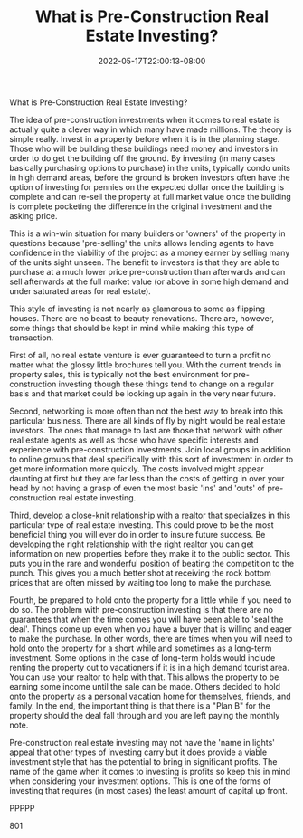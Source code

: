 ﻿---
title: "What is Pre-Construction Real Estate Investing?"
date: 2022-05-17T22:00:13-08:00
description: "Real Estate Tips for Web Success"
featured_image: "/images/Real Estate.jpg"
tags: ["Real Estate"]
---

What is Pre-Construction Real Estate Investing?

The idea of pre-construction investments when it comes to real estate is actually quite a clever way in which many have made millions. The theory is simple really. Invest in a property before when it is in the planning stage. Those who will be building these buildings need money and investors in order to do get the building off the ground. By investing (in many cases basically purchasing options to purchase) in the units, typically condo units in high demand areas, before the ground is broken investors often have the option of investing for pennies on the expected dollar once the building is complete and can re-sell the property at full market value once the building is complete pocketing the difference in the original investment and the asking price.

This is a win-win situation for many builders or 'owners' of the property in questions because 'pre-selling' the units allows lending agents to have confidence in the viability of the project as a money earner by selling many of the units sight unseen. The benefit to investors is that they are able to purchase at a much lower price pre-construction than afterwards and can sell afterwards at the full market value (or above in some high demand and under saturated areas for real estate). 

This style of investing is not nearly as glamorous to some as flipping houses. There are no beast to beauty renovations. There are, however, some things that should be kept in mind while making this type of transaction. 

First of all, no real estate venture is ever guaranteed to turn a profit no matter what the glossy little brochures tell you. With the current trends in property sales, this is typically not the best environment for pre-construction investing though these things tend to change on a regular basis and that market could be looking up again in the very near future.

Second, networking is more often than not the best way to break into this particular business. There are all kinds of fly by night would be real estate investors. The ones that manage to last are those that network with other real estate agents as well as those who have specific interests and experience with pre-construction investments. Join local groups in addition to online groups that deal specifically with this sort of investment in order to get more information more quickly. The costs involved might appear daunting at first but they are far less than the costs of getting in over your head by not having a grasp of even the most basic 'ins' and 'outs' of pre-construction real estate investing.

Third, develop a close-knit relationship with a realtor that specializes in this particular type of real estate investing. This could prove to be the most beneficial thing you will ever do in order to insure future success. Be developing the right relationship with the right realtor you can get information on new properties before they make it to the public sector. This puts you in the rare and wonderful position of beating the competition to the punch. This gives you a much better shot at receiving the rock bottom prices that are often missed by waiting too long to make the purchase.

Fourth, be prepared to hold onto the property for a little while if you need to do so. The problem with pre-construction investing is that there are no guarantees that when the time comes you will have been able to 'seal the deal'. Things come up even when you have a buyer that is willing and eager to make the purchase. In other words, there are times when you will need to hold onto the property for a short while and sometimes as a long-term investment. Some options in the case of long-term holds would include renting the property out to vacationers if it is in a high demand tourist area. You can use your realtor to help with that. This allows the property to be earning some income until the sale can be made. Others decided to hold onto the property as a personal vacation home for themselves, friends, and family. In the end, the important thing is that there is a "Plan B" for the property should the deal fall through and you are left paying the monthly note.

Pre-construction real estate investing may not have the 'name in lights' appeal that other types of investing carry but it does provide a viable investment style that has the potential to bring in significant profits. The name of the game when it comes to investing is profits so keep this in mind when considering your investment options. This is one of the forms of investing that requires (in most cases) the least amount of capital up front.

PPPPP

801



